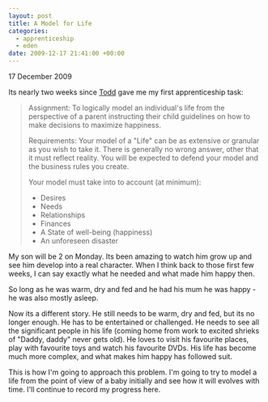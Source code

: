 ```yaml
--- 
layout: post
title: A Model for Life
categories: 
  - apprenticeship
  - eden
date: 2009-12-17 21:41:00 +00:00
--- 
```

<p class="date">17 December 2009</p>

Its nearly two weeks since [Todd](http://twitter.com/edentodd) gave me my first apprenticeship task:

> Assignment: To logically model an individual's life from the perspective of a parent instructing their
> child guidelines on how to make decisions to maximize happiness.
>
> Requirements: Your model of a "Life" can be as extensive or granular as you wish to take it.  There is
> generally no wrong answer, other that it must reflect reality.  You will be expected to defend your
> model and the business rules you create.
>
> Your model must take into to account (at minimum):
>
> * Desires
> * Needs
> * Relationships
> * Finances
> * A State of well-being (happiness)
> * An unforeseen disaster
>

My son will be 2 on Monday. Its been amazing to watch him grow up and see him develop into a real character. When I think back to those first few weeks, I can say exactly what he needed and what made him happy then.

So long as he was warm, dry and fed and he had his mum he was happy - he was also mostly asleep.

Now its a different story. He still needs to be warm, dry and fed, but its no longer enough. He has to be entertained or challenged. He needs to see all the significant people in his life (coming home from work to excited shrieks of "Daddy, daddy" never gets old). He loves to visit his favourite places, play with favourite toys and watch his favourite DVDs. His life has become much more complex, and what makes him happy has followed suit.

This is how I'm going to approach this problem. I'm going to try to model a life from the point of view of a baby initially and see how it will evolves with time. I'll continue to record my progress here.
